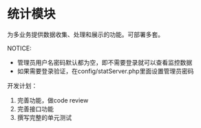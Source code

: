 # 统计模块

为多业务提供数据收集、处理和展示的功能。可部署多套。

NOTICE:

*  管理员用户名密码默认都为空，即不需要登录就可以查看监控数据
*  如果需要登录验证，在config/statServer.php里面设置管理员密码

开发计划：

1. 完善功能，做code review
2. 完善接口功能
3. 撰写完整的单元测试
